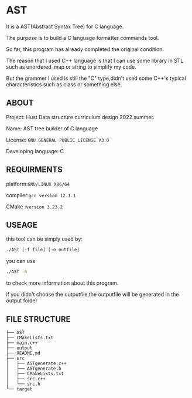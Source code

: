 # AST

It is a AST(Abstract Syntax Tree) for C language.

The purpose is to build a C language formatter commands tool.

So far, this program has already completed the original condition.

The reason that I used C++ language is that I can use some library in STL such as unordered_map or string to simplify my code.

But the grammer I used is still the "C" type,didn't used some C++'s typical characteristics such as class or something else.

## ABOUT

Project: Hust Data structure curriculum design 2022 summer.

Name: AST tree builder of C language

License: `GNU GENERAL PUBLIC LICENSE V3.0`

Developing language: C

## REQUIRMENTS

platform:`GNU/LINUX X86/64`

complier:`gcc version 12.1.1`

CMake :`version 3.23.2`

## USEAGE

this tool can be simply used by:

```bash
./AST [-f file] [-o outfile]
```

you can use 

```bash
./AST -h
```

to check more information about this program.

if you didn't choose the outputfile,the outputfile will be generated in the output folder

## FILE STRUCTURE

```
├── AST
├── CMakeLists.txt
├── main.c++
├── output
├── README.md
├── src
│   ├── ASTgenerate.c++
│   ├── ASTgenerate.h
│   ├── CMakeLists.txt
│   ├── src.c++
│   └── src.h
└── target
```
